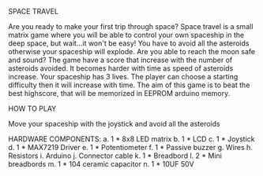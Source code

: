 SPACE TRAVEL

Are you ready to make your first trip through space? Space travel is a small matrix game where you will be able to control your own spaceship in the deep space, but wait...it won't be easy! You have to avoid all the asteroids otherwise your spaceship will explode. Are you able to reach the moon safe and sound? 
The game have a score that increase with the number of asteroids avoided. It becomes harder with time as speed of asteroids increase. Your spaceship has 3 lives. The player can choose a starting difficulty then it will increase with time.
The aim of this game is to beat the best highscore, that will be memorized in EEPROM arduino memory.

HOW TO PLAY

Move your spaceship with the joystick and avoid all the asteroids

HARDWARE COMPONENTS:
a. 1 * 8x8 LED matrix
b. 1 * LCD
c. 1 * Joystick
d. 1 * MAX7219 Driver
e. 1 * Potentiometer
f. 1 * Passive buzzer
g. Wires
h. Resistors
i. Arduino
j. Connector cable
k. 1 * Breadbord
l. 2 * Mini breadbords
m. 1 * 104 ceramic capacitor
n. 1 * 10UF 50V
